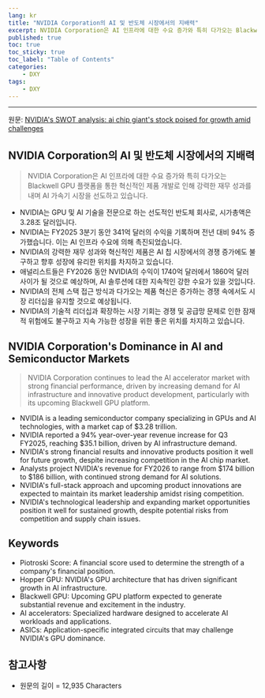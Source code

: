 ```yaml
---
lang: kr
title: "NVIDIA Corporation의 AI 및 반도체 시장에서의 지배력"
excerpt: NVIDIA Corporation은 AI 인프라에 대한 수요 증가와 특히 다가오는 Blackwell GPU 플랫폼을 통한 혁신적인 제품 개발로 인해 강력한 재무 성과를 내며 AI 가속기 시장을 선도하고 있습니다.
published: true
toc: true
toc_sticky: true
toc_label: "Table of Contents"
categories:
    - DXY
tags:
    - DXY
---
```


---

  원문: [NVIDIA's SWOT analysis: ai chip giant's stock poised for growth amid challenges](https://www.investing.com/news/swot-analysis/nvidias-swot-analysis-ai-chip-giants-stock-poised-for-growth-amid-challenges-93CH-3785522)

## NVIDIA Corporation의 AI 및 반도체 시장에서의 지배력

> NVIDIA Corporation은 AI 인프라에 대한 수요 증가와 특히 다가오는 Blackwell GPU 플랫폼을 통한 혁신적인 제품 개발로 인해 강력한 재무 성과를 내며 AI 가속기 시장을 선도하고 있습니다.


- NVIDIA는 GPU 및 AI 기술을 전문으로 하는 선도적인 반도체 회사로, 시가총액은 3.28조 달러입니다.
- NVIDIA는 FY2025 3분기 동안 341억 달러의 수익을 기록하며 전년 대비 94% 증가했습니다. 이는 AI 인프라 수요에 의해 촉진되었습니다.
- NVIDIA의 강력한 재무 성과와 혁신적인 제품은 AI 칩 시장에서의 경쟁 증가에도 불구하고 향후 성장에 유리한 위치를 차지하고 있습니다.
- 애널리스트들은 FY2026 동안 NVIDIA의 수익이 1740억 달러에서 1860억 달러 사이가 될 것으로 예상하며, AI 솔루션에 대한 지속적인 강한 수요가 있을 것입니다.
- NVIDIA의 전체 스택 접근 방식과 다가오는 제품 혁신은 증가하는 경쟁 속에서도 시장 리더십을 유지할 것으로 예상됩니다.
- NVIDIA의 기술적 리더십과 확장하는 시장 기회는 경쟁 및 공급망 문제로 인한 잠재적 위험에도 불구하고 지속 가능한 성장을 위한 좋은 위치를 차지하고 있습니다.

## NVIDIA Corporation's Dominance in AI and Semiconductor Markets

> NVIDIA Corporation continues to lead the AI accelerator market with strong financial performance, driven by increasing demand for AI infrastructure and innovative product development, particularly with its upcoming Blackwell GPU platform.


- NVIDIA is a leading semiconductor company specializing in GPUs and AI technologies, with a market cap of $3.28 trillion.
- NVIDIA reported a 94% year-over-year revenue increase for Q3 FY2025, reaching $35.1 billion, driven by AI infrastructure demand.
- NVIDIA's strong financial results and innovative products position it well for future growth, despite increasing competition in the AI chip market.
- Analysts project NVIDIA's revenue for FY2026 to range from $174 billion to $186 billion, with continued strong demand for AI solutions.
- NVIDIA's full-stack approach and upcoming product innovations are expected to maintain its market leadership amidst rising competition.
- NVIDIA's technological leadership and expanding market opportunities position it well for sustained growth, despite potential risks from competition and supply chain issues.

## Keywords

- Piotroski Score: A financial score used to determine the strength of a company's financial position.
- Hopper GPU: NVIDIA's GPU architecture that has driven significant growth in AI infrastructure.
- Blackwell GPU: Upcoming GPU platform expected to generate substantial revenue and excitement in the industry.
- AI accelerators: Specialized hardware designed to accelerate AI workloads and applications.
- ASICs: Application-specific integrated circuits that may challenge NVIDIA's GPU dominance.

## 참고사항

- 원문의 길이 = 12,935 Characters

